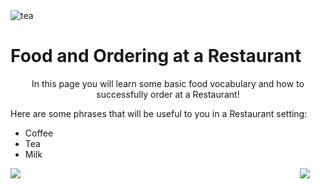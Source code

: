 
<div class="header">
  <img src="https://img.icons8.com/color/48/000000/tea--v2.png" alt="tea"/>
  <h1>Food and Ordering at a Restaurant</h1>
</div>



<p style="text-align:center;"> In this page you will learn some basic food vocabulary and how to successfully order at a Restaurant!</p>

<p style="text-align:left;">Here are some phrases that will be useful to you in a Restaurant setting:</p>

 <ul>
  <li>Coffee</li>
  <li>Tea</li>
  <li>Milk</li>
</ul>  

<img src="https://img.icons8.com/color/48/000000/netherlands.png" style="float:right;margin-right:25px;"/>

<img src="https://img.icons8.com/external-icongeek26-linear-colour-icongeek26/64/000000/external-clogs-netherlands-icongeek26-linear-colour-icongeek26.png"/>


 

         




<style>
#div1 {
  font-size:48px;
}
</style>
<link rel="stylesheet" href="https://cdnjs.cloudflare.com/ajax/libs/font-awesome/4.7.0/css/font-awesome.min.css">
<body>

<div id="div1" class="fa"></div>

<script>
function hand() {
  var a;
  a = document.getElementById("div1");
  a.innerHTML = "&#xf25a;";
  setTimeout(function () {
      a.innerHTML = "&#xf256;";
    }, 500);
  setTimeout(function () {
      a.innerHTML = "&#xf259;";
    }, 1000);
  setTimeout(function () {
      a.innerHTML = "&#xf256;";
    }, 1500);
}
hand();
setInterval(hand, 2000);
</script>

 

